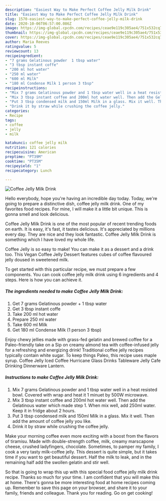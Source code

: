 ```yaml
---
description: "Easiest Way to Make Perfect Coffee Jelly Milk Drink"
title: "Easiest Way to Make Perfect Coffee Jelly Milk Drink"
slug: 1570-easiest-way-to-make-perfect-coffee-jelly-milk-drink
date: 2020-10-06T06:57:00.086Z
image: https://img-global.cpcdn.com/recipes/ceae9e119c305ae4/751x532cq70/coffee-jelly-milk-drink-recipe-main-photo.jpg
thumbnail: https://img-global.cpcdn.com/recipes/ceae9e119c305ae4/751x532cq70/coffee-jelly-milk-drink-recipe-main-photo.jpg
cover: https://img-global.cpcdn.com/recipes/ceae9e119c305ae4/751x532cq70/coffee-jelly-milk-drink-recipe-main-photo.jpg
author: Maria Reeves
ratingvalue: 5
reviewcount: 13
recipeingredient:
- "7 grams Gelatinous powder  1 tbsp water"
- "3 tbsp instant coffe"
- "200 ml hot water"
- "250 ml water"
- "600 ml Milk"
- "180 ml Condense Milk 1 person 3 tbsp"
recipeinstructions:
- "Mix 7 grams Gelatinous powder and 1 tbsp water well in a heat resisted bowl. Covered with wrap and heat it 1 minuet by 500W microwave."
- "Mix 3 tbsp instant coffee and 200ml hot water well. Then add the Gelatinous water which made step 1. When mix well, add 250ml water. Keep it in fridge about 2 hours."
- "Put 3 tbsp condensed milk and 150ml Milk in a glass. Mix it well. Then add the amount of coffee jelly you like."
- "Drink it by straw while crushing the coffee jelly."
categories:
- Recipe
tags:
- coffee
- jelly
- milk

katakunci: coffee jelly milk 
nutrition: 121 calories
recipecuisine: American
preptime: "PT39M"
cooktime: "PT35M"
recipeyield: "1"
recipecategory: Lunch

---
```



![Coffee Jelly Milk Drink](https://img-global.cpcdn.com/recipes/ceae9e119c305ae4/751x532cq70/coffee-jelly-milk-drink-recipe-main-photo.jpg)

Hello everybody, hope you're having an incredible day today. Today, we're going to prepare a distinctive dish, coffee jelly milk drink. One of my favorites food recipes. For mine, I will make it a little bit unique. This is gonna smell and look delicious.

Coffee Jelly Milk Drink is one of the most popular of recent trending foods on earth. It is easy, it's fast, it tastes delicious. It's appreciated by millions every day. They are nice and they look fantastic. Coffee Jelly Milk Drink is something which I have loved my whole life.

Coffee Jelly is so easy to make! You can make it as a dessert and a drink too. This Vegan Coffee Jelly Dessert features cubes of coffee flavoured jelly doused in sweetened milk.


To get started with this particular recipe, we must prepare a few components. You can cook coffee jelly milk drink using 6 ingredients and 4 steps. Here is how you can achieve it.

<!--inarticleads1-->

##### The ingredients needed to make Coffee Jelly Milk Drink:

1. Get 7 grams Gelatinous powder + 1 tbsp water
1. Get 3 tbsp instant coffe
1. Take 200 ml hot water
1. Prepare 250 ml water
1. Take 600 ml Milk
1. Get 180 ml Condense Milk (1 person 3 tbsp)


Enjoy chewy jellies made with grass-fed gelatin and brewed coffee for a Paleo-friendly take on a Sip on creamy almond tea with coffee-infused jelly for a refreshing and energizing drink! Traditional coffee jelly recipes typically contain white sugar. To keep things Paleo, this recipe uses maple syrup. Coffee Jelly Iced Coffee Hurricane Glass Drinks Tableware Jelly Cafe Drinking Dinnerware Lantern. 

<!--inarticleads2-->

##### Instructions to make Coffee Jelly Milk Drink:

1. Mix 7 grams Gelatinous powder and 1 tbsp water well in a heat resisted bowl. Covered with wrap and heat it 1 minuet by 500W microwave.
1. Mix 3 tbsp instant coffee and 200ml hot water well. Then add the Gelatinous water which made step 1. When mix well, add 250ml water. Keep it in fridge about 2 hours.
1. Put 3 tbsp condensed milk and 150ml Milk in a glass. Mix it well. Then add the amount of coffee jelly you like.
1. Drink it by straw while crushing the coffee jelly.


Make your morning coffee even more exciting with a boost from the flavors of tiramisu. Made with double-strength coffee, milk, creamy marscapone cheese, crushed ladyfingers, chocolate. Sometimes, to pamper my family, I cook a very tasty milk-coffee jelly. This dessert is quite simple, but it takes time if you want to get beautiful dessert. Half the milk to leak, and in the remaining half add the swollen gelatin and stir well. 

So that is going to wrap this up with this special food coffee jelly milk drink recipe. Thanks so much for your time. I am confident that you will make this at home. There's gonna be more interesting food at home recipes coming up. Remember to save this page on your browser, and share it to your family, friends and colleague. Thank you for reading. Go on get cooking!
